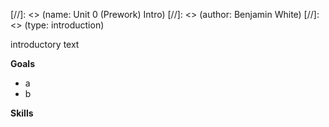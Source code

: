 [//]: <> (name: Unit 0 (Prework) Intro)
[//]: <> (author: Benjamin White)
[//]: <> (type: introduction)


introductory text

**Goals**

*	a
*	b


**Skills**

